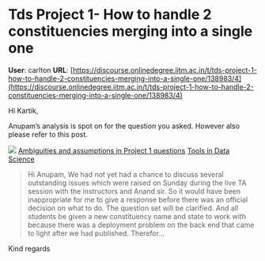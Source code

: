 # Tds Project 1- How to handle 2 constituencies merging into a single one

**User**: carlton
**URL**: [https://discourse.onlinedegree.iitm.ac.in/t/tds-project-1-how-to-handle-2-constituencies-merging-into-a-single-one/138983/4](https://discourse.onlinedegree.iitm.ac.in/t/tds-project-1-how-to-handle-2-constituencies-merging-into-a-single-one/138983/4)

Hi Kartik,

Anupam’s analysis is spot on for the question you asked. However also please refer to this post.

![](https://dub1.discourse-cdn.com/flex013/user_avatar/discourse.onlinedegree.iitm.ac.in/carlton/48/56317_2.png)
[Ambiguities and assumptions in Project 1 questions](https://discourse.onlinedegree.iitm.ac.in/t/ambiguities-and-assumptions-in-project-1-questions/139016/4) [Tools in Data Science](/c/courses/tds-kb/34)

> Hi Anupam,
> We had not yet had a chance to discuss several outstanding issues which were raised on Sunday during the live TA session with the instructors and Anand sir. So it would have been inappropriate for me to give a response before there was an official decision on what to do.
> The question set will be clarified. And all students be given a new constituency name and state to work with because there was a deployment problem on the back end that came to light after we had published. Therefor…

Kind regards
